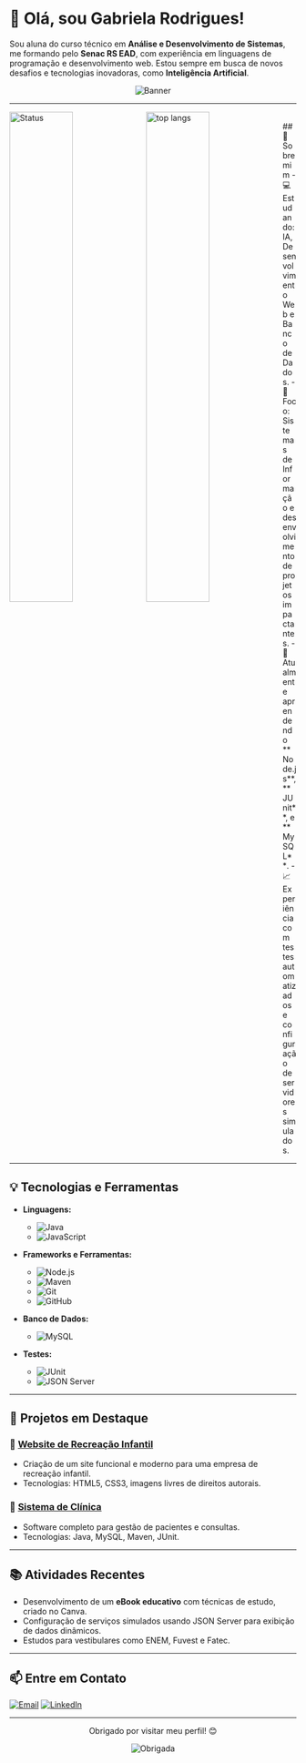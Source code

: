 # 👋 Olá, sou Gabriela Rodrigues!

Sou aluna do curso técnico em **Análise e Desenvolvimento de Sistemas**, me formando pelo **Senac RS EAD**, com experiência em linguagens de programação e desenvolvimento web. Estou sempre em busca de novos desafios e tecnologias inovadoras, como **Inteligência Artificial**.

<div align="center">

![Banner](https://preview.redd.it/mw4y58i658981.gif?width=750&auto=webp&s=d1f8893494ed1d8e9f731f4b7e7915ca7e4039dc)

</div>

---

<img alt="Status" align="left" width="47%"   src="https://github-readme-stats.vercel.app/api?username=Agbl09&show_icons=true"/>

<img alt="top langs" align="left" width="47%" src="https://github-readme-stats.vercel.app/api/top-langs/?username=Agbl09&layout=compact"/> 
<br>
## 🚀 Sobre mim
- 💻 Estudando: IA, Desenvolvimento Web e Banco de Dados.  
- 🎯 Foco: Sistemas de Informação e desenvolvimento de projetos impactantes.  
- 📖 Atualmente aprendendo **Node.js**, **JUnit**, e **MySQL**.  
- 📈 Experiência com testes automatizados e configuração de servidores simulados.

---

## 💡 Tecnologias e Ferramentas
- **Linguagens:** 
  - ![Java](https://img.shields.io/badge/Java-F8F8F8?style=for-the-badge&logo=java&logoColor=007396)
  - ![JavaScript](https://img.shields.io/badge/JavaScript-F7DF1E?style=for-the-badge&logo=javascript&logoColor=black) 

- **Frameworks e Ferramentas:** 
  - ![Node.js](https://img.shields.io/badge/Node.js-339933?style=for-the-badge&logo=node.js&logoColor=white)
  - ![Maven](https://img.shields.io/badge/Maven-C71A36?style=for-the-badge&logo=apachemaven&logoColor=white)
  - ![Git](https://img.shields.io/badge/Git-F05032?style=for-the-badge&logo=git&logoColor=white)
  - ![GitHub](https://img.shields.io/badge/GitHub-333?style=for-the-badge&logo=github&logoColor=white) 

- **Banco de Dados:** 
  - ![MySQL](https://img.shields.io/badge/MySQL-4479A1?style=for-the-badge&logo=mysql&logoColor=white) 

- **Testes:** 
  - ![JUnit](https://img.shields.io/badge/JUnit-25A162?style=for-the-badge&logo=junit&logoColor=white) 
  - ![JSON Server](https://img.shields.io/badge/JSON%20Server-000000?style=for-the-badge&logo=json&logoColor=white) 

---

## 📌 Projetos em Destaque
### 🎨 [Website de Recreação Infantil](#)
- Criação de um site funcional e moderno para uma empresa de recreação infantil.  
- Tecnologias: HTML5, CSS3, imagens livres de direitos autorais.  

### 🏥 [Sistema de Clínica](#)
- Software completo para gestão de pacientes e consultas.  
- Tecnologias: Java, MySQL, Maven, JUnit.  

---

## 📚 Atividades Recentes
- Desenvolvimento de um **eBook educativo** com técnicas de estudo, criado no Canva.  
- Configuração de serviços simulados usando JSON Server para exibição de dados dinâmicos.  
- Estudos para vestibulares como ENEM, Fuvest e Fatec.

---

## 📫 Entre em Contato
<p>
  <a href="mailto:gabriela.souza.investimentos@gmail.com"><img src="https://img.shields.io/badge/E--mail-D14836?style=for-the-badge&logo=gmail&logoColor=white" alt="Email"></a>
  <a href="https://www.linkedin.com/in/gabriela-rodrigues-agbl/"><img src="https://img.shields.io/badge/LinkedIn-0A66C2?style=for-the-badge&logo=linkedin&logoColor=white" alt="LinkedIn"></a>
</p>

---

<div align="center">

<p> Obrigado por visitar meu perfil! 😊</p> 

![Obrigada](https://media.tenor.com/aUcOFyL_3yUAAAAi/anime.gif)

</div>



<!--
**Agbl09/Agbl09** is a ✨ _special_ ✨ repository because its `README.md` (this file) appears on your GitHub profile.

Here are some ideas to get you started:

- 🔭 I’m currently working on ...
- 🌱 I’m currently learning ...
- 👯 I’m looking to collaborate on ...
- 🤔 I’m looking for help with ...
- 💬 Ask me about ...
- 📫 How to reach me: ...
- 😄 Pronouns: ...
- ⚡ Fun fact: ...
-->
